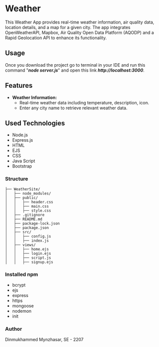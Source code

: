 # Weather

This Weather App provides real-time weather information, air quality data, location details, and a map for a given city.
The app integrates OpenWeatherAPI, Mapbox, Air Quality Open Data Platform (AQODP) and a Rapid Geolocation API to enhance its functionality.

## Usage

Once you download the project go to terminal in your IDE and run this command "**_node server.js_**" and open this link **_http://localhost:3000_**. 

## Features

- **Weather Information:**
  - Real-time weather data including temperature, description, icon.
  - Enter any city name to retrieve relevant weather data.

## Used Technologies
 - Node.js
 - Express.js
 - HTML
 - EJS
 - CSS
 - Java Script
 - Bootstrap

### Structure
```
├── WeatherSite/
│   ├── node_modules/
│   ├── public/
│   │   ├── header.css
│   │   ├── main.css
│   │   ├── style.css
│   ├── .gitignore
│   ├── README.md
│   ├── package-lock.json
│   ├── package.json
│   ├── src/
│   │   ├── config.js
│   │   ├── index.js
│   ├── views/
│   │   ├── home.ejs
│   │   ├── login.ejs
│   │   ├── script.js
│   │   ├── signup.ejs
```

    
### Installed npm
 - bcrypt
 - ejs
 - express
 - https
 - mongoose
 - nodemon
 - init

### Author
Dinmukhammed Mynzhasar, SE - 2207

